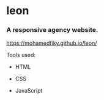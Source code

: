 # leon

### A responsive agency website.

https://mohamedfiky.github.io/leon/

Tools used:

  - HTML

  - CSS

  - JavaScript

